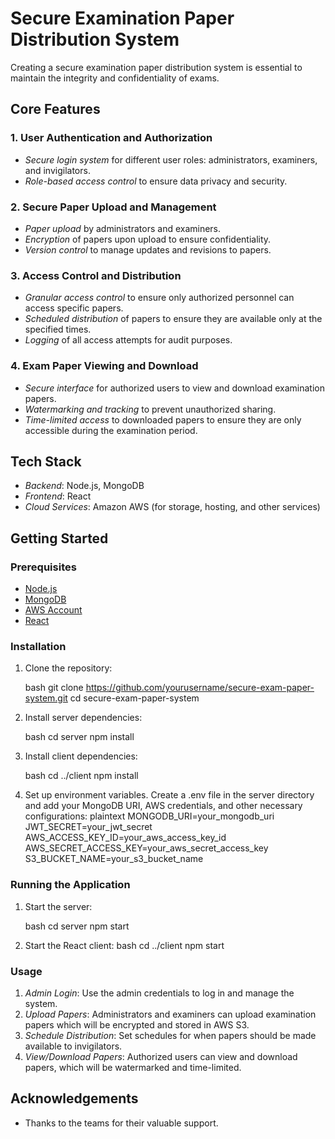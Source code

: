 # Secure Examination Paper Distribution System

Creating a secure examination paper distribution system is essential to maintain the integrity and confidentiality of exams.

## Core Features

### 1. User Authentication and Authorization

- *Secure login system* for different user roles: administrators, examiners, and invigilators.
- *Role-based access control* to ensure data privacy and security.

### 2. Secure Paper Upload and Management

- *Paper upload* by administrators and examiners.
- *Encryption* of papers upon upload to ensure confidentiality.
- *Version control* to manage updates and revisions to papers.

### 3. Access Control and Distribution

- *Granular access control* to ensure only authorized personnel can access specific papers.
- *Scheduled distribution* of papers to ensure they are available only at the specified times.
- *Logging* of all access attempts for audit purposes.

### 4. Exam Paper Viewing and Download

- *Secure interface* for authorized users to view and download examination papers.
- *Watermarking and tracking* to prevent unauthorized sharing.
- *Time-limited access* to downloaded papers to ensure they are only accessible during the examination period.

## Tech Stack

- *Backend*: Node.js, MongoDB
- *Frontend*: React
- *Cloud Services*: Amazon AWS (for storage, hosting, and other services)

## Getting Started

### Prerequisites

- [Node.js](https://nodejs.org/)
- [MongoDB](https://www.mongodb.com/)
- [AWS Account](https://aws.amazon.com/)
- [React](https://reactjs.org/)

### Installation

1. Clone the repository:

   bash
   git clone https://github.com/yourusername/secure-exam-paper-system.git
   cd secure-exam-paper-system
   

2. Install server dependencies:

   bash
   cd server
   npm install
   

3. Install client dependencies:

   bash
   cd ../client
   npm install
   

4. Set up environment variables. Create a .env file in the server directory and add your MongoDB URI, AWS credentials, and other necessary configurations:
   plaintext
   MONGODB_URI=your_mongodb_uri
   JWT_SECRET=your_jwt_secret
   AWS_ACCESS_KEY_ID=your_aws_access_key_id
   AWS_SECRET_ACCESS_KEY=your_aws_secret_access_key
   S3_BUCKET_NAME=your_s3_bucket_name
   

### Running the Application

1. Start the server:

   bash
   cd server
   npm start
   

2. Start the React client:
   bash
   cd ../client
   npm start
   

### Usage

1. *Admin Login*: Use the admin credentials to log in and manage the system.
2. *Upload Papers*: Administrators and examiners can upload examination papers which will be encrypted and stored in AWS S3.
3. *Schedule Distribution*: Set schedules for when papers should be made available to invigilators.
4. *View/Download Papers*: Authorized users can view and download papers, which will be watermarked and time-limited.
<!--

## Deployment

### Backend

1. Deploy the backend server on an AWS EC2 instance or using AWS Elastic Beanstalk.
2. Ensure that your MongoDB instance is accessible (either locally or through a cloud service like MongoDB Atlas).

### Frontend

1. Deploy the React application using AWS S3 and CloudFront for static website hosting.
2. Configure your AWS S3 bucket for website hosting and set up CloudFront for CDN. -->

## Acknowledgements

- Thanks to the teams for their valuable support.